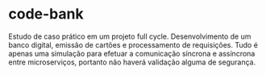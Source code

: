 # code-bank
Estudo de caso prático em um projeto full cycle. Desenvolvimento de um banco digital, emissão de cartões e processamento de requisições. Tudo é apenas uma simulação para efetuar a comunicação síncrona e assíncrona entre microserviços, portanto não haverá validação alguma de segurança.
